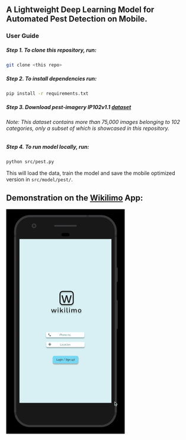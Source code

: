 ## A Lightweight Deep Learning Model for Automated Pest Detection on Mobile.

### User Guide
##### Step 1. To clone this repository, run:
```bash
git clone <this repo>
```


##### Step 2. To install dependencies run: 
```bash
pip install -r requirements.txt
```


##### Step 3. Download pest-imagery IP102v1.1 [dataset](http://xiaopingwu.cn/assets/projects/ip102/Data_Download/Data_Download.html)
###### Note: This dataset contains more than 75,000 images belonging to 102 categories, only a subset of which is showcased in this repository.

##### Step 4. To run model locally, run:
```bash
python src/pest.py
```

This will load the data, train the model and save the mobile optimized version in `src/model/pest/`.

## Demonstration on the [Wikilimo](www.wikilimo.co) App:
![alt_text](demo-pestid-remedies.gif "Demonstrating automated pest identification and suggestion of remedies.")
